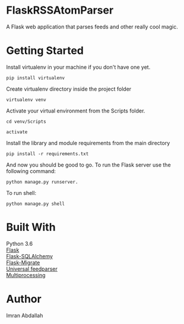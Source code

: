 FlaskRSSAtomParser
===

A Flask web application that parses feeds and other really cool magic.

Getting Started
===

Install virtualenv in your machine if you don't have one yet.

```
pip install virtualenv
```

Create virtualenv directory inside the project folder

```
virtualenv venv
```

Activate your virtual environment from the Scripts folder.

```
cd venv/Scripts
```

```
activate
```

Install the library and module requirements from the main directory

```
pip install -r requirements.txt
```

And now you should be good to go. To run the Flask server use the following command:

```
python manage.py runserver.

```
To run shell:

```
python manage.py shell
```


Built With
===

Python 3.6  
[Flask](http://flask.pocoo.org/docs/0.12/)  
[Flask-SQLAlchemy](http://flask-sqlalchemy.pocoo.org/2.3/)  
[Flask-Migrate](https://flask-migrate.readthedocs.io/en/latest/)  
[Universal feedparser](https://pypi.python.org/pypi/feedparser)  
[Multiprocessing](https://docs.python.org/3/library/multiprocessing.html)  


Author
===

Imran Abdallah
